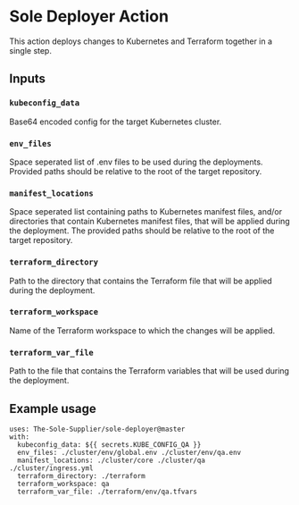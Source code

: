 # Sole Deployer Action

This action deploys changes to Kubernetes and Terraform together in a single step. 

## Inputs

### `kubeconfig_data`

Base64 encoded config for the target Kubernetes cluster.

### `env_files`

Space seperated list of .env files to be used during the deployments. Provided paths should be relative to the root of the target repository.

### `manifest_locations`

Space seperated list containing paths to Kubernetes manifest files, and/or directories that contain Kubernetes manifest files, that will be applied during the deployment. The provided paths should be relative to the root of the target repository.

### `terraform_directory`

Path to the directory that contains the Terraform file that will be applied during the deployment.

### `terraform_workspace`

Name of the Terraform workspace to which the changes will be applied.
### `terraform_var_file`

Path to the file that contains the Terraform variables that will be used during the deployment.

## Example usage
```
uses: The-Sole-Supplier/sole-deployer@master
with:
  kubeconfig_data: ${{ secrets.KUBE_CONFIG_QA }}
  env_files: ./cluster/env/global.env ./cluster/env/qa.env
  manifest_locations: ./cluster/core ./cluster/qa ./cluster/ingress.yml
  terraform_directory: ./terraform
  terraform_workspace: qa
  terraform_var_file: ./terraform/env/qa.tfvars
```
